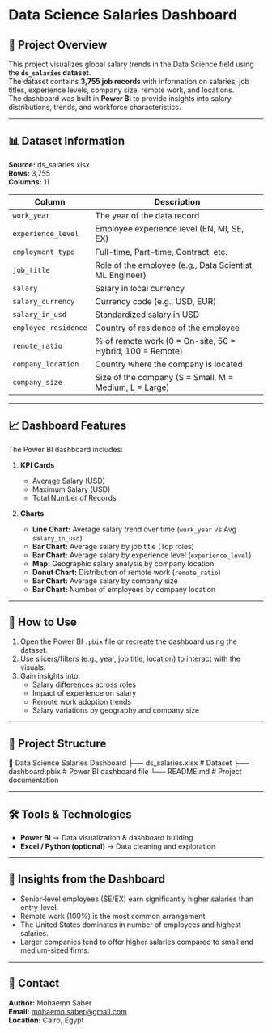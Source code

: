 # Data Science Salaries Dashboard

## 📌 Project Overview
This project visualizes global salary trends in the Data Science field using the **`ds_salaries` dataset**.  
The dataset contains **3,755 job records** with information on salaries, job titles, experience levels, company size, remote work, and locations.  
The dashboard was built in **Power BI** to provide insights into salary distributions, trends, and workforce characteristics.

---

## 📊 Dataset Information
**Source:** ds_salaries.xlsx  
**Rows:** 3,755  
**Columns:** 11  

| Column              | Description |
|---------------------|-------------|
| `work_year`         | The year of the data record |
| `experience_level`  | Employee experience level (EN, MI, SE, EX) |
| `employment_type`   | Full-time, Part-time, Contract, etc. |
| `job_title`         | Role of the employee (e.g., Data Scientist, ML Engineer) |
| `salary`            | Salary in local currency |
| `salary_currency`   | Currency code (e.g., USD, EUR) |
| `salary_in_usd`     | Standardized salary in USD |
| `employee_residence`| Country of residence of the employee |
| `remote_ratio`      | % of remote work (0 = On-site, 50 = Hybrid, 100 = Remote) |
| `company_location`  | Country where the company is located |
| `company_size`      | Size of the company (S = Small, M = Medium, L = Large) |

---

## 📈 Dashboard Features
The Power BI dashboard includes:

1. **KPI Cards**
   - Average Salary (USD)
   - Maximum Salary (USD)
   - Total Number of Records

2. **Charts**
   - **Line Chart:** Average salary trend over time (`work_year` vs Avg `salary_in_usd`)
   - **Bar Chart:** Average salary by job title (Top roles)
   - **Bar Chart:** Average salary by experience level (`experience_level`)
   - **Map:** Geographic salary analysis by company location
   - **Donut Chart:** Distribution of remote work (`remote_ratio`)
   - **Bar Chart:** Average salary by company size
   - **Bar Chart:** Number of employees by company location

---

## 🚀 How to Use
1. Open the Power BI `.pbix` file or recreate the dashboard using the dataset.
2. Use slicers/filters (e.g., year, job title, location) to interact with the visuals.
3. Gain insights into:
   - Salary differences across roles
   - Impact of experience on salary
   - Remote work adoption trends
   - Salary variations by geography and company size

---

## 📂 Project Structure
📁 Data Science Salaries Dashboard
├── ds_salaries.xlsx # Dataset
├── dashboard.pbix # Power BI dashboard file
└── README.md # Project documentation


---

## 🛠 Tools & Technologies
- **Power BI** → Data visualization & dashboard building  
- **Excel / Python (optional)** → Data cleaning and exploration  

---

## 📌 Insights from the Dashboard
- Senior-level employees (SE/EX) earn significantly higher salaries than entry-level.  
- Remote work (100%) is the most common arrangement.  
- The United States dominates in number of employees and highest salaries.  
- Larger companies tend to offer higher salaries compared to small and medium-sized firms.  

---

## 📧 Contact
**Author:** Mohaemn Saber  
**Email:** mohaemn.saber@gmail.com  
**Location:** Cairo, Egypt  



